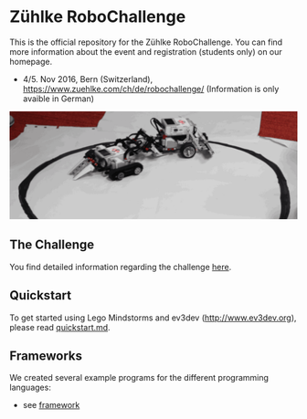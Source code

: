 
# Zühlke RoboChallenge
This is the official repository for the Zühlke RoboChallenge.
You can find more information about the event and registration (students only) on our homepage. 

- 4/5. Nov 2016, Bern (Switzerland), https://www.zuehlke.com/ch/de/robochallenge/ (Information is only avaible in German)

![header](robots.gif)

## The Challenge

You find detailed information regarding the challenge [here](challenges/sumo.md).

## Quickstart

To get started using Lego Mindstorms and ev3dev (http://www.ev3dev.org), please read
[quickstart.md](quickstart.md).

## Frameworks

We created several example programs for the different programming languages:

* see [framework](framework)

